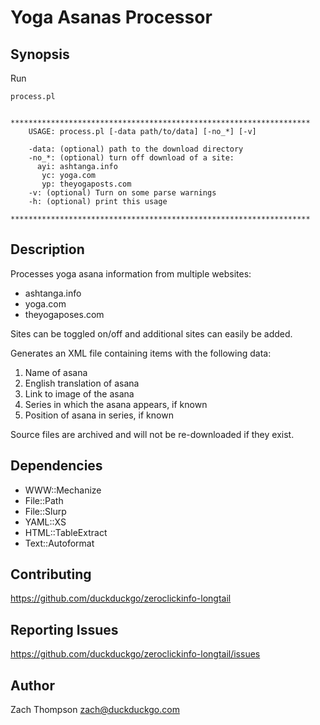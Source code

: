 # Yoga Asanas Processor

## Synopsis

Run

    process.pl


    *******************************************************************
        USAGE: process.pl [-data path/to/data] [-no_*] [-v]

        -data: (optional) path to the download directory
        -no_*: (optional) turn off download of a site:
          ayi: ashtanga.info 
           yc: yoga.com
           yp: theyogaposts.com 
        -v: (optional) Turn on some parse warnings
        -h: (optional) print this usage

    *******************************************************************

## Description

Processes yoga asana information from multiple websites:

* ashtanga.info
* yoga.com
* theyogaposes.com

Sites can be toggled on/off and additional sites can easily be added.

Generates an XML file containing items with the following data:

1. Name of asana
2. English translation of asana
3. Link to image of the asana
4. Series in which the asana appears, if known
5. Position of asana in series, if known

Source files are archived and will not be re-downloaded if they exist.

## Dependencies 

* WWW::Mechanize
* File::Path
* File::Slurp
* YAML::XS
* HTML::TableExtract
* Text::Autoformat

## Contributing

<https://github.com/duckduckgo/zeroclickinfo-longtail>

## Reporting Issues

<https://github.com/duckduckgo/zeroclickinfo-longtail/issues>

## Author

Zach Thompson <zach@duckduckgo.com>
